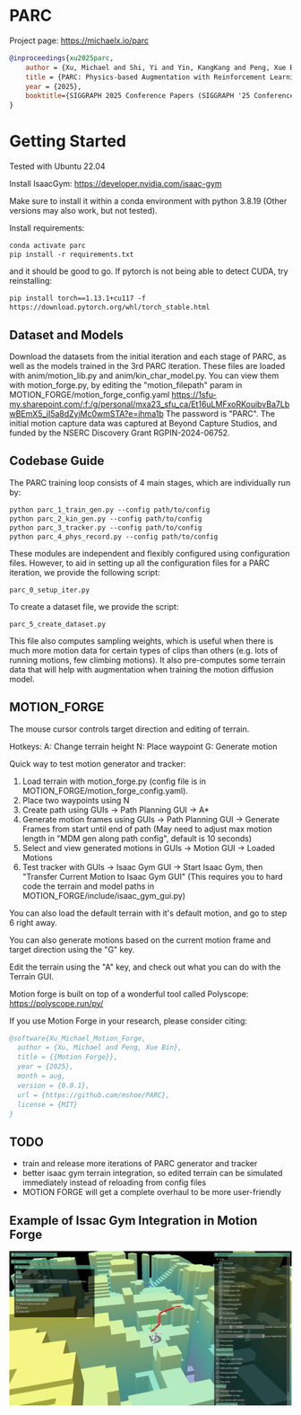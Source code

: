 # PARC

Project page: https://michaelx.io/parc

```bibtex
@inproceedings{xu2025parc,
    author = {Xu, Michael and Shi, Yi and Yin, KangKang and Peng, Xue Bin},
    title = {PARC: Physics-based Augmentation with Reinforcement Learning for Character Controllers},
    year = {2025},
    booktitle={SIGGRAPH 2025 Conference Papers (SIGGRAPH '25 Conference Papers)}
}
```

# Getting Started
Tested with Ubuntu 22.04

Install IsaacGym: https://developer.nvidia.com/isaac-gym

Make sure to install it within a conda environment with python 3.8.19 (Other versions may also work, but not tested).

Install requirements:
```
conda activate parc
pip install -r requirements.txt
```
and it should be good to go. If pytorch is not being able to detect CUDA, try reinstalling:
```
pip install torch==1.13.1+cu117 -f https://download.pytorch.org/whl/torch_stable.html
```

## Dataset and Models
Download the datasets from the initial iteration and each stage of PARC, as well as the models trained in the 3rd PARC iteration.
These files are loaded with anim/motion_lib.py and anim/kin_char_model.py.
You can view them with motion_forge.py, by editing the "motion_filepath" param in MOTION_FORGE/motion_forge_config.yaml
https://1sfu-my.sharepoint.com/:f:/g/personal/mxa23_sfu_ca/Et16uLMFxoRKouibvBa7LbwBEmX5_iI5a8dZyiMc0wmSTA?e=ihma1b
The password is "PARC".
The initial motion capture data was captured at Beyond Capture Studios, and funded by the NSERC Discovery Grant RGPIN-2024-06752.

## Codebase Guide
The PARC training loop consists of 4 main stages, which are individually run by:
```
python parc_1_train_gen.py --config path/to/config
python parc_2_kin_gen.py --config path/to/config
python parc_3_tracker.py --config path/to/config
python parc_4_phys_record.py --config path/to/config
```

These modules are independent and flexibly configured using configuration files. However, to aid in setting up all the configuration files for a PARC iteration, we provide the following script:
```
parc_0_setup_iter.py
```

To create a dataset file, we provide the script:
```
parc_5_create_dataset.py
```
This file also computes sampling weights, which is useful when there is much more motion data for certain types of clips than others (e.g. lots of running motions, few climbing motions). It also pre-computes some terrain data that will help with augmentation when training the motion diffusion model.

## MOTION_FORGE
The mouse cursor controls target direction and editing of terrain.

Hotkeys:
A: Change terrain height
N: Place waypoint
G: Generate motion

Quick way to test motion generator and tracker:
1. Load terrain with motion_forge.py (config file is in MOTION_FORGE/motion_forge_config.yaml).
2. Place two waypoints using N
3. Create path using GUIs -> Path Planning GUI -> A*
4. Generate motion frames using GUIs -> Path Planning GUI -> Generate Frames from start until end of path (May need to adjust max motion length in "MDM gen along path config", default is 10 seconds)
5. Select and view generated motions in GUIs -> Motion GUI -> Loaded Motions
6. Test tracker with GUIs -> Isaac Gym GUI -> Start Isaac Gym, then "Transfer Current Motion to Isaac Gym GUI" (This requires you to hard code the terrain and model paths in MOTION_FORGE/include/isaac_gym_gui.py)

You can also load the default terrain with it's default motion, and go to step 6 right away.

You can also generate motions based on the current motion frame and target direction using the "G" key.

Edit the terrain using the "A" key, and check out what you can do with the Terrain GUI.

Motion forge is built on top of a wonderful tool called Polyscope: https://polyscope.run/py/

If you use Motion Forge in your research, please consider citing:
```bibtex
@software{Xu_Michael_Motion_Forge,
  author = {Xu, Michael and Peng, Xue Bin},
  title = {{Motion Forge}},
  year = {2025},
  month = aug,
  version = {0.0.1},
  url = {https://github.com/mshoe/PARC},
  license = {MIT}
}
```

## TODO
- train and release more iterations of PARC generator and tracker
- better isaac gym terrain integration, so edited terrain can be simulated immediately instead of reloading from config files
- MOTION FORGE will get a complete overhaul to be more user-friendly

## Example of Issac Gym Integration in Motion Forge
![demo](doc/ig_gui-2025-08-12_09.54.32.gif)